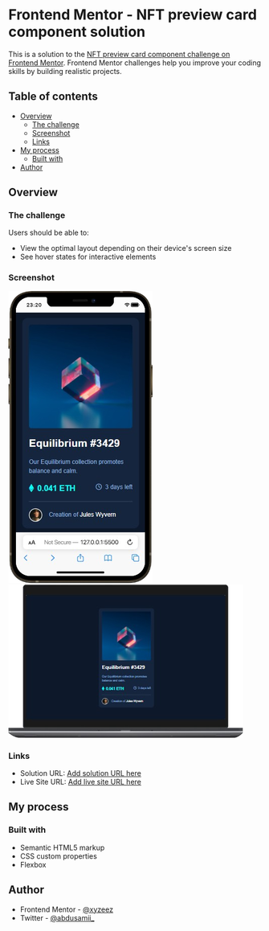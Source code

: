 # Frontend Mentor - NFT preview card component solution

This is a solution to the [NFT preview card component challenge on Frontend Mentor](https://www.frontendmentor.io/challenges/nft-preview-card-component-SbdUL_w0U). Frontend Mentor challenges help you improve your coding skills by building realistic projects. 

## Table of contents

- [Overview](#overview)
  - [The challenge](#the-challenge)
  - [Screenshot](#screenshot)
  - [Links](#links)
- [My process](#my-process)
  - [Built with](#built-with)
- [Author](#author)

## Overview

### The challenge

Users should be able to:

- View the optimal layout depending on their device's screen size
- See hover states for interactive elements

### Screenshot

![](./images/Frontend%20Mentor%20-%20NFT%20preview%20card%20component%20Mobile.png)
![](./images/Frontend%20Mentor%20-%20NFT%20preview%20card%20component%20Web.png)

### Links

- Solution URL: [Add solution URL here](https://your-solution-url.com)
- Live Site URL: [Add live site URL here](https://femc-nft-preview-card.netlify.app/)

## My process

### Built with

- Semantic HTML5 markup
- CSS custom properties
- Flexbox


## Author

- Frontend Mentor - [@xyzeez](https://www.frontendmentor.io/profile/xyzeez)
- Twitter - [@abdusamii_](https://twitter.com/abdusamii_)